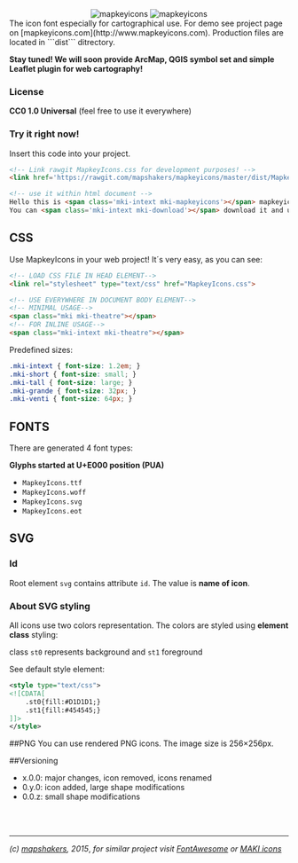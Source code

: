 <div style="text-align:center" align="center">
    <img src="http://mapkeyicons.com/demo/img/mapkeyIcons.svg" alt="mapkeyicons"/>
    <img src="http://www.mapkeyicons.com/demo/img/MapkeyIconsPromo.svg" alt="mapkeyicons"/>
</div>
The icon font especially for cartographical use. For demo see project page on [mapkeyicons.com](http://www.mapkeyicons.com). Production files are located in ```dist``` ditrectory.

**Stay tuned! We will soon provide ArcMap, QGIS symbol set and simple Leaflet plugin for web cartography!**

### License  
**CC0 1.0 Universal**
(feel free to use it everywhere)

### Try it right now!
Insert this code into your project.
```html
<!-- Link rawgit MapkeyIcons.css for development purposes! -->
<link href='https://rawgit.com/mapshakers/mapkeyicons/master/dist/MapkeyIcons.css' rel='stylesheet' type='text/css'>

<!-- use it within html document -->
Hello this is <span class='mki-intext mki-mapkeyicons'></span> mapkeyicons! 
You can <span class='mki-intext mki-download'></span> download it and use it. For free!
```


## CSS 
Use MapkeyIcons in your web project! It´s very easy, as you can see:
``` html
<!-- LOAD CSS FILE IN HEAD ELEMENT-->
<link rel="stylesheet" type="text/css" href="MapkeyIcons.css">

<!-- USE EVERYWHERE IN DOCUMENT BODY ELEMENT-->
<!-- MINIMAL USAGE-->
<span class="mki mki-theatre"></span>
<!-- FOR INLINE USAGE-->
<span class="mki-intext mki-theatre"></span>
```
Predefined sizes:
```css
.mki-intext { font-size: 1.2em; }
.mki-short { font-size: small; }
.mki-tall { font-size: large; }
.mki-grande { font-size: 32px; }
.mki-venti { font-size: 64px; }
```

## FONTS
There are generated 4 font types:

**Glyphs started at U+E000 position (PUA)**
* ```MapkeyIcons.ttf```
* ```MapkeyIcons.woff```
* ```MapkeyIcons.svg```
* ```MapkeyIcons.eot```

## SVG
### Id
Root element `svg` contains attribute `id`. The value is **name of icon**.

### About SVG styling
All icons use two colors representation. 
The colors are styled using **element class** styling:

class `st0` represents background and `st1` foreground

See default style element:
``` xml
<style type="text/css">
<![CDATA[
	.st0{fill:#D1D1D1;}
	.st1{fill:#454545;}
]]>
</style>
```

##PNG
You can use rendered PNG icons. The image size is 256×256px.

##Versioning
* x.0.0: major changes, icon removed, icons renamed
* 0.y.0: icon added, large shape modifications
* 0.0.z: small shape modifications

<br/>
<br/>

---
*(c) [mapshakers](http://www.mapshakers.com), 2015*,  *for similar project visit  [FontAwesome](https://fortawesome.github.io/Font-Awesome/) or [MAKI icons](https://www.mapbox.com/maki/)*

